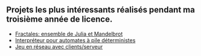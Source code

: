 ## Projets les plus intéressants réalisés pendant ma troisième année de licence.

* [Fractales: ensemble de Julia et Mandelbrot](POO-java_fractales)
* [Interpréteur pour automates à pile déterministes](grammaires_analyse-syntaxique)
* [Jeu en réseau avec clients/serveur](programmation-réseau)
